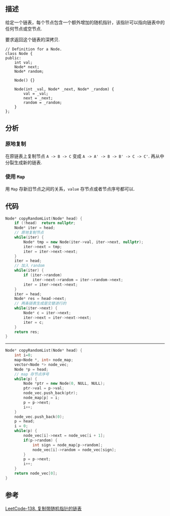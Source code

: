 ## 描述
给定一个链表，每个节点包含一个额外增加的随机指针，该指针可以指向链表中的任何节点或空节点.

要求返回这个链表的深拷贝.

```
// Definition for a Node.
class Node {
public:
    int val;
    Node* next;
    Node* random;

    Node() {}

    Node(int _val, Node* _next, Node* _random) {
        val = _val;
        next = _next;
        random = _random;
    }
};
```
## 分析
### 原地复制
在原链表上复制节点 
`A -> B -> C`  变成 `A -> A' -> B -> B' -> C -> C'`.
再从中分裂生成新的链表.

### 使用 `Map`
用 `Map` 存新旧节点之间的关系，`value` 存节点或者节点序号都可以.

## 代码
```cpp
Node* copyRandomList(Node* head) {
    if (!head)  return nullptr;
    Node* iter = head;
    // 原地复制节点
    while(iter) {
        Node* tmp = new Node(iter->val, iter->next, nullptr);
        iter->next = tmp;
        iter = iter->next->next;
    }
    iter = head;
    // 加入 random
    while(iter) {
        if (iter->random)
            iter->next->random = iter->random->next;
        iter = iter->next->next;
    }
    iter = head;
    Node* res = head->next;
    // 两条链表生成是交替进行的
    while(iter->next) {
        Node* c = iter->next;
        iter->next = iter->next->next;
        iter = c;
    }
    return res;
}
```
***
```cpp
Node* copyRandomList(Node* head) {
    int i=0;
    map<Node *, int> node_map;
    vector<Node *> node_vec;
    Node *p = head;
    // map 存节点序号
    while(p) {
        Node *ptr = new Node(0, NULL, NULL);
        ptr->val = p->val;
        node_vec.push_back(ptr);
        node_map[p] = i;
        p = p->next;
        i++;
    }
    node_vec.push_back(0);
    p = head;
    i = 0;
    while(p) {
        node_vec[i]->next = node_vec[i + 1];
        if(p->random) {
            int sign = node_map[p->random];
            node_vec[i]->random = node_vec[sign];
        }
        p = p->next;
        i++;
    }
    return node_vec[0];
}
```
## 参考
[LeetCode-138. 复制带随机指针的链表](https://leetcode-cn.com/problems/copy-list-with-random-pointer/)